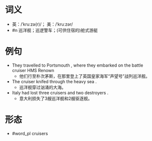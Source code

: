 # 词义
- 英：/ˈkruːzə(r)/； 美：/ˈkruːzər/
- #n 巡洋舰；巡逻警车；(可供住宿的)舱式游艇
# 例句
- They travelled to Portsmouth , where they embarked on the battle cruiser HMS Renown
	- 他们行至朴次茅斯，在那里登上了英国皇家海军“声望号”战列巡洋舰。
- The cruiser knifed through the heavy sea .
	- 巡洋舰穿过汹涌的大海。
- Italy had lost three cruisers and two destroyers .
	- 意大利损失了3艘巡洋舰和2艘驱逐舰。
# 形态
- #word_pl cruisers
